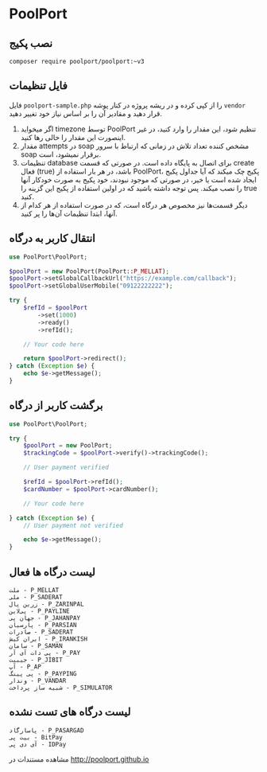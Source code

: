 # PoolPort

## نصب پکیج

```shell
composer require poolport/poolport:~v3
```

## فایل تنظیمات
فایل `poolport-sample.php` را از کپی کرده و در ریشه پروژه در کنار پوشه `vendor` قرار دهید و مقادیر آن را بر اساس نیاز خود تغییر دهید.

1. اگر میخواید timezone توسط PoolPort تنظیم شود، این مقدار را وارد کنید، در غیر اینصورت این مقدار را خالی رها کنید.
2. مقدار attempts در soap مشخص کننده تعداد تلاش در زمانی که ارتباط با سرور soap برقرار نمیشود، است.
3. تنظیمات database برای اتصال به پایگاه داده است. در صورتی که قسمت create فعال (true) باشد، در هر بار استفاده از PoolPort، پکیج چک میکند که آیا جداول پکیج ایجاد شده است یا خیر، در صورتی که موجود نبودند، خود پکیج به صورت خودکار آنها را نصب میکند. پس توجه داشته باشید که در اولین استفاده از پکیج این گزینه را true کنید.
4. دیگر قسمت‌ها نیز مخصوص هر درگاه است، که در صورت استفاده از هر کدام از آنها، ابتدا تنظیمات آن‌ها را پر کنید.

## انتقال کاربر به درگاه

```php
use PoolPort\PoolPort;

$poolPort = new PoolPort(PoolPort::P_MELLAT);
$poolPort->setGlobalCallbackUrl("https://example.com/callback");
$poolPort->setGlobalUserMobile("09122222222");

try {
    $refId = $poolPort
        ->set(1000)
        ->ready()
        ->refId();

    // Your code here

    return $poolPort->redirect();
} catch (Exception $e) {
    echo $e->getMessage();
}
```

## برگشت کاربر از درگاه

```php
use PoolPort\PoolPort;

try {
    $poolPort = new PoolPort;
    $trackingCode = $poolPort->verify()->trackingCode();

    // User payment verified

    $refId = $poolPort->refId();
    $cardNumber = $poolPort->cardNumber();

    // Your code here

} catch (Exception $e) {
    // User payment not verified

    echo $e->getMessage();
}
```

## لیست درگاه ها فعال
    ملت - P_MELLAT
    ملی - P_SADERAT
    زرین پال - P_ZARINPAL
    پی‌لاین - P_PAYLINE
    جهان پی - P_JAHANPAY
    پارسیان - P_PARSIAN
    صادرات - P_SADERAT
    ایران کیش - P_IRANKISH
    سامان - P_SAMAN
    پی‌ دات آی آر - P_PAY
    جیبیت - P_JIBIT
    آپ - P_AP
    پی پینگ - P_PAYPING
    وندار - P_VANDAR
    شبیه ساز پرداخت - P_SIMULATOR

## لیست درگاه های تست نشده
    پاسارگاد - P_PASARGAD
    بیت پی - BitPay
    آی دی پی - IDPay


مشاهده مستندات در http://poolport.github.io
